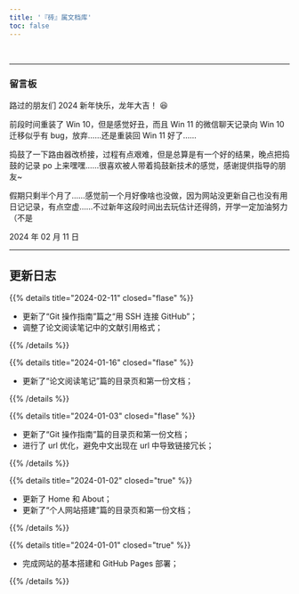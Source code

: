 ```yaml
---
title: '『砖』属文档库'
toc: false
---
```


&nbsp;

---
### 留言板

路过的朋友们 2024 新年快乐，龙年大吉！ :laughing:

前段时间重装了 Win 10，但是感觉好丑，而且 Win 11 的微信聊天记录向 Win 10 迁移似乎有 bug，放弃……还是重装回 Win 11 好了……

捣鼓了一下路由器改桥接，过程有点艰难，但是总算是有一个好的结果，晚点把捣鼓的记录 po 上来嘿嘿……很喜欢被人带着捣鼓新技术的感觉，感谢提供指导的朋友~

假期只剩半个月了……感觉前一个月好像啥也没做，因为网站没更新自己也没有用日记记录，有点空虚……不过新年这段时间出去玩估计还得鸽，开学一定加油努力（不是

<div class="p-4 text-xs ltr:text-right rtl:text-left">2024 年 02 月 11 日</div>

---

<div class="p-2"></div>

## 更新日志

{{% details title="2024-02-11" closed="flase" %}}

- 更新了“Git 操作指南”篇之“用 SSH 连接 GitHub”；
- 调整了论文阅读笔记中的文献引用格式；

{{% /details %}}

{{% details title="2024-01-16" closed="flase" %}}

- 更新了“论文阅读笔记”篇的目录页和第一份文档；

{{% /details %}}

{{% details title="2024-01-03" closed="flase" %}}

- 更新了“Git 操作指南”篇的目录页和第一份文档；
- 进行了 url 优化，避免中文出现在 url 中导致链接冗长；

{{% /details %}}

{{% details title="2024-01-02" closed="true" %}}

- 更新了 Home 和 About；  
- 更新了“个人网站搭建”篇的目录页和第一份文档；

{{% /details %}}

{{% details title="2024-01-01" closed="true" %}}

- 完成网站的基本搭建和 GitHub Pages 部署；

{{% /details %}}